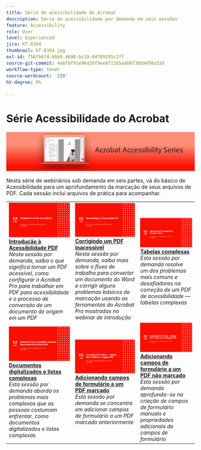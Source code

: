 ```yaml
---
title: Série de acessibilidade do Acrobat
description: Série de acessibilidade por demanda em seis sessões
feature: Accessibility
role: User
level: Experienced
jira: KT-8364
thumbnail: KT-8364.jpg
exl-id: f56fb6f4-bbb8-4698-bc19-047d9245c2ff
source-git-commit: 4e6fbf91e96d26f9ee8f1105ad68738b9450a32d
workflow-type: tm+mt
source-wordcount: '228'
ht-degree: 0%

---
```


# Série Acessibilidade do Acrobat

![Imagem da série Acrobat Accessibility](../assets/Hero_Accessibility.png)

Nesta série de webinários sob demanda em seis partes, vá do básico de Acessibilidade para um aprofundamento da marcação de seus arquivos de PDF. Cada sessão inclui arquivos de prática para acompanhar.

<table style="table-layout:fixed">
<tr>
  <td>
    <a href="accessibilitysession1.md">
      <img alt="Introdução à acessibilidade do PDF" src="../assets/Accessibilitysession1_1280.png" />
    </a>
    <div>
    <a href="accessibilitysession1.md"><strong>Introdução à Acessibilidade PDF</strong></a>
    </div>
    <em>Nesta sessão por demanda, saiba o que significa tornar um PDF acessível, como configurar o Acrobat Pro para trabalhar em PDF para acessibilidade e o processo de conversão de um documento de origem em um PDF</em>
    <br>
  </td>
  <td>
    <a href="accessibilitysession2.md">
      <img alt="Correção de um PDF inacessível" src="../assets/Accessibilitysession2_1280.png" />
    </a>
    <div>
    <a href="accessibilitysession2.md"><strong>Corrigindo um PDF inacessível</strong></a>
    </div>
    <em>Nesta sessão por demanda, saiba mais sobre o fluxo de trabalho para converter um documento do Word e corrigir alguns problemas básicos de marcação usando as ferramentas do Acrobat Pro mostradas no webinar de introdução</em>
    <br>
  </td>  
  <td>
    <a href="accessibilitysession3.md">
      <img alt="Tabelas complexas" src="../assets/Accessibilitysession3_1280.png" />
    </a>
    <div>
    <a href="accessibilitysession3.md"><strong>Tabelas complexas</strong></a>
    </div>
    <em>Esta sessão por demanda resolve um dos problemas mais comuns e desafiadores na correção de um PDF de acessibilidade — tabelas complexas</em>
    <br>
  </td>
</tr>
<tr>
  <td>
    <a href="accessibilitysession4.md">
      <img alt="Documentos digitalizados e listas complexas" src="../assets/Accessibilitysession4_1280.png" />
    </a>
    <div>
    <a href="accessibilitysession4.md"><strong>Documentos digitalizados e listas complexas</strong></a>
    </div>
    <em>Esta sessão por demanda aborda os problemas mais complexos que as pessoas costumam enfrentar, como documentos digitalizados e listas complexas</em>
    <br>
  </td>
  <td>
    <a href="accessibilitysession5.md">
      <img alt="Adição de campos de formulário a um PDF marcado" src="../assets/Accessibilitysession5_1280.png" />
    </a>
    <div>
    <a href="accessibilitysession5.md"><strong>Adicionando campos de formulário a um PDF marcado</strong></a>
    </div>
    <em>Esta sessão por demanda se concentra em adicionar campos de formulário a um PDF marcado anteriormente</em>
    <br>
  </td>  
  <td>
    <a href="accessibilitysession6.md">
      <img alt="Adição de campos de formulário a um PDF não marcado" src="../assets/Accessibilitysession6_1280.png" />
    </a>
    <div>
    <a href="accessibilitysession6.md"><strong>Adicionando campos de formulário a um PDF não marcado</strong></a>
    </div>
    <em>Esta sessão por demanda aprofunda-se na criação de campos de formulário manuais e propriedades adicionais de campos de formulário</em>
    <br>
  </td> 
</tr>
</table>
